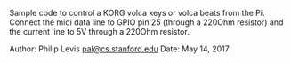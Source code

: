Sample code to control a KORG volca keys or volca beats
from the Pi. Connect the midi data line to GPIO pin 25
(through a 220Ohm resistor) and the current line to
5V through a 220Ohm resistor.

Author: Philip Levis <pal@cs.stanford.edu>
Date: May 14, 2017
